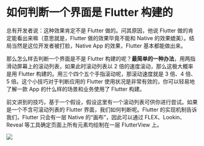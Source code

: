 # 如何判断一个界面是 Flutter 构建的

总有开发者说：这种效果肯定不是 Flutter 做的。问其原因，他说 Flutter 做的肯定能看出来嘛（意思就是，Flutter 做的效果毕竟不能和 Native 的效果媲美）。结局当然是这位开发者被打脸，Native App 的效果，Flutter 基本都能做出来。

那么怎么样去判断一个界面是不是 Flutter 构建的呢？**最简单的一种办法**，用两指滑动屏幕上的滚动列表，如果此时滚动列表以 2 倍的速度滚动，那么这极大概率是用 Flutter 构建的。用三个四个五个手指滚动呢，那滚动速度就是 3 倍、4 倍、5 倍。这个小技巧对于判断应用的 Flutter 使用状况是非常有效的，你可以轻易地了解一款 App 的什么样的场景和业务使用了 Flutter 构建。

前文讲到的技巧，基于一个假设，假设这里有一个滚动列表可供你进行尝试。如果是一个不含可滚动列表的 Flutter 界面，我们如何判断呢。Flutter 的实现机制告诉我们，Flutter 只会有一层 Native 的“画布”，因此可以通过 FLEX、Lookin、Reveal 等工具确定页面上所有元素均绘制在一层 FlutterView 上。

![](%E5%A6%82%E4%BD%95%E5%88%A4%E6%96%AD%E4%B8%80%E4%B8%AA%E7%95%8C%E9%9D%A2%E6%98%AF%20Flutter%20%E6%9E%84%E5%BB%BA%E7%9A%8401.png)